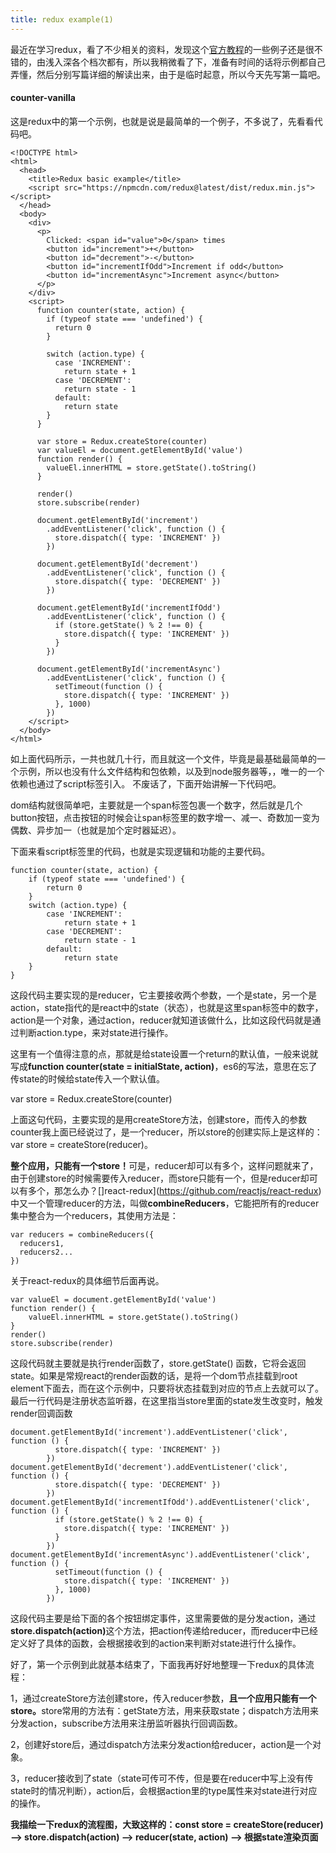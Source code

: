 ```yaml
---
title: redux example(1)
---
```


最近在学习redux，看了不少相关的资料，发现这个[官方教程](http://cn.redux.js.org/docs/introduction/Examples.html)的一些例子还是很不错的，由浅入深各个档次都有，所以我稍微看了下，准备有时间的话将示例都自己弄懂，然后分别写篇详细的解读出来，由于是临时起意，所以今天先写第一篇吧。

#### counter-vanilla

这是redux中的第一个示例，也就是说是最简单的一个例子，不多说了，先看看代码吧。

<!-- more -->

```
<!DOCTYPE html>
<html>
  <head>
    <title>Redux basic example</title>
    <script src="https://npmcdn.com/redux@latest/dist/redux.min.js"></script>
  </head>
  <body>
    <div>
      <p>
        Clicked: <span id="value">0</span> times
        <button id="increment">+</button>
        <button id="decrement">-</button>
        <button id="incrementIfOdd">Increment if odd</button>
        <button id="incrementAsync">Increment async</button>
      </p>
    </div>
    <script>
      function counter(state, action) {
        if (typeof state === 'undefined') {
          return 0
        }

        switch (action.type) {
          case 'INCREMENT':
            return state + 1
          case 'DECREMENT':
            return state - 1
          default:
            return state
        }
      }

      var store = Redux.createStore(counter)
      var valueEl = document.getElementById('value')
      function render() {
        valueEl.innerHTML = store.getState().toString()
      }

      render()
      store.subscribe(render)

      document.getElementById('increment')
        .addEventListener('click', function () {
          store.dispatch({ type: 'INCREMENT' })
        })

      document.getElementById('decrement')
        .addEventListener('click', function () {
          store.dispatch({ type: 'DECREMENT' })
        })

      document.getElementById('incrementIfOdd')
        .addEventListener('click', function () {
          if (store.getState() % 2 !== 0) {
            store.dispatch({ type: 'INCREMENT' })
          }
        })

      document.getElementById('incrementAsync')
        .addEventListener('click', function () {
          setTimeout(function () {
            store.dispatch({ type: 'INCREMENT' })
          }, 1000)
        })
    </script>
  </body>
</html>      
```

如上面代码所示，一共也就几十行，而且就这一个文件，毕竟是最基础最简单的一个示例，所以也没有什么文件结构和包依赖，以及到node服务器等，，唯一的一个依赖也通过了script标签引入。
不废话了，下面开始讲解一下代码吧。

dom结构就很简单吧，主要就是一个span标签包裹一个数字，然后就是几个button按钮，点击按钮的时候会让span标签里的数字增一、减一、奇数加一变为偶数、异步加一（也就是加个定时器延迟）。

下面来看script标签里的代码，也就是实现逻辑和功能的主要代码。

```
function counter(state, action) {
	if (typeof state === 'undefined') {
		return 0
	}
	switch (action.type) {
		case 'INCREMENT':
			return state + 1
		case 'DECREMENT':
        	return state - 1
       	default:
        	return state
	}
}
```

这段代码主要实现的是reducer，它主要接收两个参数，一个是state，另一个是action，state指代的是react中的state（状态），也就是这里span标签中的数字，action是一个对象，通过action，reducer就知道该做什么，比如这段代码就是通过判断action.type，来对state进行操作。

这里有一个值得注意的点，那就是给state设置一个return的默认值，一般来说就写成<strong>function counter(state = initialState, action)</strong>，es6的写法，意思在忘了传state的时候给state传入一个默认值。

var store = Redux.createStore(counter)

上面这句代码，主要实现的是用createStore方法，创建store，而传入的参数counter我上面已经说过了，是一个reducer，所以store的创建实际上是这样的：var store = createStore(reducer)。

<strong>整个应用，只能有一个store！</strong>可是，reducer却可以有多个，这样问题就来了，由于创建store的时候需要传入reducer，而store只能有一个，但是reducer却可以有多个，那怎么办？[]react-redux](https://github.com/reactjs/react-redux)中又一个管理reducer的方法，叫做<strong>combineReducers</strong>，它能把所有的reducer集中整合为一个reducers，其使用方法是：

```
var reducers = combineReducers({
  reducers1,
  reducers2...
})
```

关于react-redux的具体细节后面再说。


```
var valueEl = document.getElementById('value')
function render() {
	valueEl.innerHTML = store.getState().toString()
}
render()
store.subscribe(render)
```

这段代码就主要就是执行render函数了，store.getState() 函数，它将会返回state。如果是常规react的render函数的话，是将一个dom节点挂载到root element下面去，而在这个示例中，只要将状态挂载到对应的节点上去就可以了。最后一行代码是注册状态监听器，在这里指当store里面的state发生改变时，触发render回调函数


```
document.getElementById('increment').addEventListener('click', function () {
          store.dispatch({ type: 'INCREMENT' })
        })
document.getElementById('decrement').addEventListener('click', function () {
          store.dispatch({ type: 'DECREMENT' })
        })
document.getElementById('incrementIfOdd').addEventListener('click', function () {
          if (store.getState() % 2 !== 0) {
            store.dispatch({ type: 'INCREMENT' })
          }
        })
document.getElementById('incrementAsync').addEventListener('click', function () {
          setTimeout(function () {
            store.dispatch({ type: 'INCREMENT' })
          }, 1000)
        })
```

这段代码主要是给下面的各个按钮绑定事件，这里需要做的是分发action，通过<strong>store.dispatch(action)</strong>这个方法，把action传递给reducer，而reducer中已经定义好了具体的函数，会根据接收到的action来判断对state进行什么操作。

好了，第一个示例到此就基本结束了，下面我再好好地整理一下redux的具体流程：

1，通过createStore方法创建store，传入reducer参数，<strong>且一个应用只能有一个store。</strong>store常用的方法有：getState方法，用来获取state；dispatch方法用来分发action，subscribe方法用来注册监听器执行回调函数。

2，创建好store后，通过dispatch方法来分发action给reducer，action是一个对象。

3，reducer接收到了state（state可传可不传，但是要在reducer中写上没有传state时的情况判断），action后，会根据action里的type属性来对state进行对应的操作。

<strong>我描绘一下redux的流程图，大致这样的：const store = createStore(reducer) --> store.dispatch(action) --> reducer(state, action) --> 根据state渲染页面</strong>


